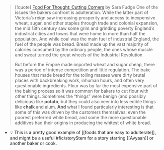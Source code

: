 > [!quote]  [Food For Thought: Cutting Corners](https://finekettleoffish.substack.com/p/food-for-thought-cutting-corners?s=r) by Sara Fudge 
> One of the issues the bakers confront is adulteration. While the latter part of Victoria’s reign saw increasing prosperity and access to inexpensive wheat, sugar, and other staples through trade and colonial expansion, the mid 18th century saw some grim and grinding poverty England’s industrial cities and towns that were home to more than half the population. And while coal was the main fuel of industrial England, the fuel of the people was bread. Bread made up the vast majority of calories consumed by the ordinary people, the ones whose muscle and sweat turned the great wheels of the Industrial Revolution.
> 
> But before the Empire made imported wheat and sugar cheap, there was a period of intense competition and little regulation. The bake houses that made bread for the toiling masses were dirty brutal places with backbreaking work, inhuman hours, and often very questionable ingredients. Flour was by far the most expensive part of the baking process so it was common for bakers to cut flour with other things. Sometimes the “things” were benign (and possibly delicious) like **potato**, but they could also veer into less edible things like **chalk** and alum. **And** what I found particularly interesting is that some of this was driven by the customers themselves: even the poorest preferred white bread, and some the more questionable additives had their origins in producing the whitest of white bread.

- 💡 This is a pretty good example of [[foods that are easy to adulterate]], and might be a useful #fic/storyStem for a story starring [[Avyaan]] or another baker or cook. 